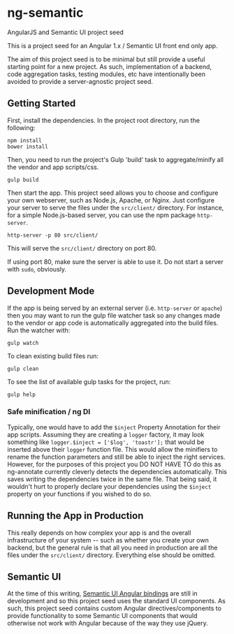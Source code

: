 ng-semantic
===========
AngularJS and Semantic UI project seed

This is a project seed for an Angular 1.x / Semantic UI front end only app.

The aim of this project seed is to be minimal but still provide a useful starting point for a new project. As such, implementation of a backend, code aggregation tasks, testing modules, etc have intentionally been avoided to provide a server-agnostic project seed.

Getting Started
---------------
First, install the dependencies. In the project root directory, run the following:

	npm install
	bower install

Then, you need to run the project's Gulp 'build' task to aggregate/minify all the vendor and app scripts/css.

	gulp build

Then start the app. This project seed allows you to choose and configure your own webserver, such as Node.js, Apache, or Nginx. Just configure your server to serve the files under the `src/client/` directory. For instance, for a simple Node.js-based server, you can use the npm package `http-server`.

	http-server -p 80 src/client/

This will serve the `src/client/` directory on port 80.

If using port 80, make sure the server is able to use it. Do not start a server with `sudo`, obviously.

Development Mode
----------------
If the app is being served by an external server (i.e. `http-server` or `apache`) then you may want to run the gulp file watcher task so any changes made to the vendor or app code is automatically aggregated into the build files. Run the watcher with:

	gulp watch

To clean existing build files run:

	gulp clean

To see the list of available gulp tasks for the project, run:

	gulp help

### Safe minification / ng DI
Typically, one would have to add the `$inject` Property Annotation for their app scripts. Assuming they are creating a `logger` factory, it may look something like `logger.$inject = ['$log', 'toastr'];` that would be inserted above their `logger` function file. This would allow the minifiers to rename the function parameters and still be able to inject the right services. However, for the purposes of this project you DO NOT HAVE TO do this as ng-annotate currently cleverly detects the dependencies automatically. This saves writing the dependencies twice in the same file. That being said, it wouldn't hurt to properly declare your dependencies using the `$inject` property on your functions if you wished to do so.

Running the App in Production
-----------------------------
This really depends on how complex your app is and the overall infrastructure of your system -- such as whether you create your own backend, but the general rule is that all you need in production are all the files under the `src/client/` directory. Everything else should be omitted.

Semantic UI
-----------
At the time of this writing, [Semantic UI Angular bindings](http://semantic-ui.com/introduction/integrations.html) are still in development and so this project seed uses the standard UI components. As such, this project seed contains custom Angular directives/components to provide functionality to some Semantic UI components that would otherwise not work with Angular because of the way they use jQuery.
